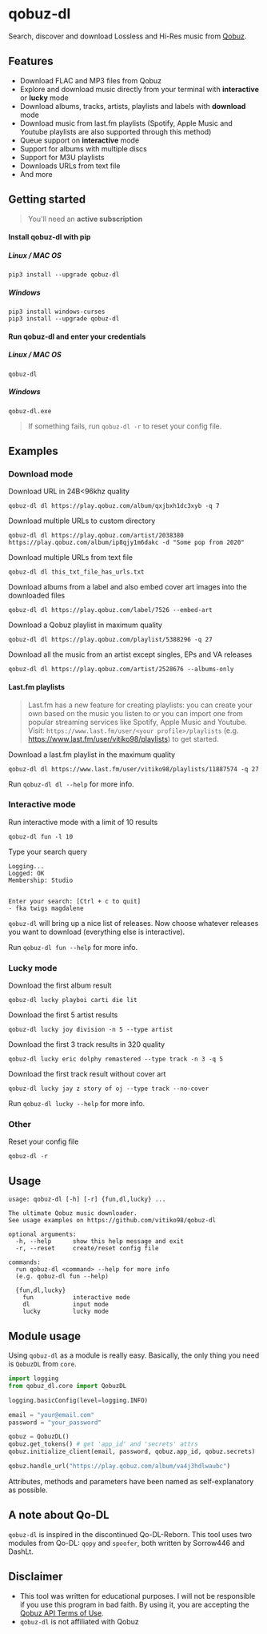# qobuz-dl
Search, discover and download Lossless and Hi-Res music from [Qobuz](https://www.qobuz.com/).

## Features

* Download FLAC and MP3 files from Qobuz
* Explore and download music directly from your terminal with **interactive** or **lucky** mode
* Download albums, tracks, artists, playlists and labels with **download** mode
* Download music from last.fm playlists (Spotify, Apple Music and Youtube playlists are also supported through this method)
* Queue support on **interactive** mode
* Support for albums with multiple discs
* Support for M3U playlists
* Downloads URLs from text file
* And more

## Getting started

> You'll need an **active subscription**

#### Install qobuz-dl with pip
##### Linux / MAC OS
```
pip3 install --upgrade qobuz-dl
```
##### Windows
```
pip3 install windows-curses
pip3 install --upgrade qobuz-dl
```
#### Run qobuz-dl and enter your credentials
##### Linux / MAC OS
```
qobuz-dl
```
##### Windows
```
qobuz-dl.exe
```

> If something fails, run `qobuz-dl -r` to reset your config file.

## Examples

### Download mode
Download URL in 24B<96khz quality
```
qobuz-dl dl https://play.qobuz.com/album/qxjbxh1dc3xyb -q 7
```
Download multiple URLs to custom directory
```
qobuz-dl dl https://play.qobuz.com/artist/2038380 https://play.qobuz.com/album/ip8qjy1m6dakc -d "Some pop from 2020"
```
Download multiple URLs from text file
```
qobuz-dl dl this_txt_file_has_urls.txt
```
Download albums from a label and also embed cover art images into the downloaded files
```
qobuz-dl dl https://play.qobuz.com/label/7526 --embed-art
```
Download a Qobuz playlist in maximum quality
```
qobuz-dl dl https://play.qobuz.com/playlist/5388296 -q 27
```
Download all the music from an artist except singles, EPs and VA releases
```
qobuz-dl dl https://play.qobuz.com/artist/2528676 --albums-only
```

#### Last.fm playlists
> Last.fm has a new feature for creating playlists: you can create your own based on the music you listen to or you can import one from popular streaming services like Spotify, Apple Music and Youtube. Visit: `https://www.last.fm/user/<your profile>/playlists` (e.g. https://www.last.fm/user/vitiko98/playlists) to get started.

Download a last.fm playlist in the maximum quality
```
qobuz-dl dl https://www.last.fm/user/vitiko98/playlists/11887574 -q 27
```

Run `qobuz-dl dl --help` for more info.

### Interactive mode
Run interactive mode with a limit of 10 results
```
qobuz-dl fun -l 10
```
Type your search query
```
Logging...
Logged: OK
Membership: Studio


Enter your search: [Ctrl + c to quit]
- fka twigs magdalene
```
`qobuz-dl` will bring up a nice list of releases. Now choose whatever releases you want to download (everything else is interactive).

Run `qobuz-dl fun --help` for more info.

### Lucky mode
Download the first album result
```
qobuz-dl lucky playboi carti die lit
```
Download the first 5 artist results
```
qobuz-dl lucky joy division -n 5 --type artist
```
Download the first 3 track results in 320 quality
```
qobuz-dl lucky eric dolphy remastered --type track -n 3 -q 5
```
Download the first track result without cover art
```
qobuz-dl lucky jay z story of oj --type track --no-cover
```

Run `qobuz-dl lucky --help` for more info.

### Other
Reset your config file
```
qobuz-dl -r
```

## Usage
```
usage: qobuz-dl [-h] [-r] {fun,dl,lucky} ...

The ultimate Qobuz music downloader.
See usage examples on https://github.com/vitiko98/qobuz-dl

optional arguments:
  -h, --help      show this help message and exit
  -r, --reset     create/reset config file

commands:
  run qobuz-dl <command> --help for more info
  (e.g. qobuz-dl fun --help)

  {fun,dl,lucky}
    fun           interactive mode
    dl            input mode
    lucky         lucky mode
```

## Module usage 
Using `qobuz-dl` as a module is really easy. Basically, the only thing you need is `QobuzDL` from `core`.

```python
import logging
from qobuz_dl.core import QobuzDL

logging.basicConfig(level=logging.INFO)

email = "your@email.com"
password = "your_password"

qobuz = QobuzDL()
qobuz.get_tokens() # get 'app_id' and 'secrets' attrs
qobuz.initialize_client(email, password, qobuz.app_id, qobuz.secrets)

qobuz.handle_url("https://play.qobuz.com/album/va4j3hdlwaubc")
```

Attributes, methods and parameters have been named as self-explanatory as possible.

## A note about Qo-DL
`qobuz-dl` is inspired in the discontinued Qo-DL-Reborn. This tool uses two modules from Qo-DL: `qopy` and `spoofer`, both written by Sorrow446 and DashLt.
## Disclaimer
* This tool was written for educational purposes. I will not be responsible if you use this program in bad faith. By using it, you are accepting the [Qobuz API Terms of Use](https://static.qobuz.com/apps/api/QobuzAPI-TermsofUse.pdf).
* `qobuz-dl` is not affiliated with Qobuz
